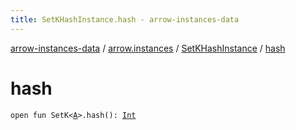 ```yaml
---
title: SetKHashInstance.hash - arrow-instances-data
---
```


[arrow-instances-data](../../index.html) / [arrow.instances](../index.html) / [SetKHashInstance](index.html) / [hash](./hash.html)

# hash

`open fun SetK<`[`A`](index.html#A)`>.hash(): `[`Int`](https://kotlinlang.org/api/latest/jvm/stdlib/kotlin/-int/index.html)